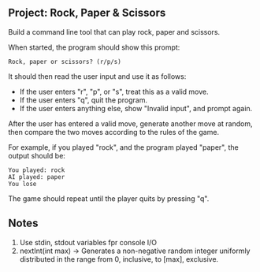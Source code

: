 ## Project: Rock, Paper & Scissors

Build a command line tool that can play rock, paper and scissors.

When started, the program should show this prompt:

```
Rock, paper or scissors? (r/p/s)
```

It should then read the user input and use it as follows:

- If the user enters "r", "p", or "s", treat this as a valid move.
- If the user enters "q", quit the program.
- If the user enters anything else, show "Invalid input", and prompt again.

After the user has entered a valid move, generate another move at random, then compare the two moves according to the rules of the game.

For example, if you played "rock", and the program played "paper", the output should be:

```
You played: rock
AI played: paper
You lose
```

The game should repeat until the player quits by pressing "q".



## Notes
1. Use stdin, stdout variables fpr console I/O
2. nextInt(int max) -> Generates a non-negative random integer uniformly distributed in the range from 0, inclusive, to [max], exclusive.